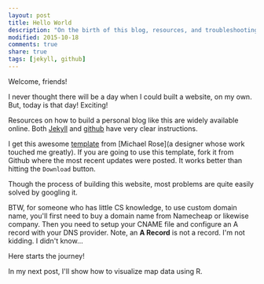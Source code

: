 ```yaml
---
layout: post
title: Hello World
description: "On the birth of this blog, resources, and troubleshooting."
modified: 2015-10-18
comments: true
share: true
tags: [jekyll, github]
---
```


Welcome, friends!

I never thought there will be a day when I could built a website, on my own. But, today is that day! Exciting!

Resources on how to build a personal blog like this are widely available online. Both [Jekyll](http://jekyllrb.com/docs/usage/) and [github](https://pages.github.com) have very clear instructions. 

I get this awesome [template](https://mademistakes.com/work/hpstr-jekyll-theme/) from [Michael Rose](a designer whose work touched me greatly). If you are going to use this template, fork it from Github where the most recent updates were posted. It works better than hitting the `Download` button.

Though the process of building this website, most problems are quite easily solved by googling it.

BTW, for someone who has little CS knowledge, to use custom domain name, you'll first need to buy a domain name from Namecheap or likewise company. Then you need to setup your CNAME file and configure an A record with your DNS provider. Note, an **A Record** is not a record. I'm not kidding. I didn't know...

Here starts the journey!

In my next post, I'll show how to visualize map data using R.
